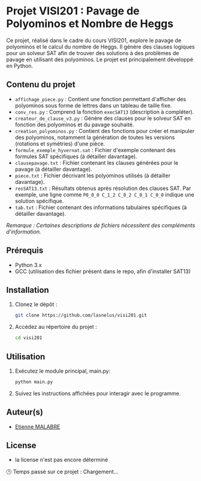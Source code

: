 # Projet VISI201 : Pavage de Polyominos et Nombre de Heggs

Ce projet, réalisé dans le cadre du cours VISI201, explore le pavage de polyominos et le calcul du nombre de Heggs. Il génère des clauses logiques pour un solveur SAT afin de trouver des solutions à des problèmes de pavage en utilisant des polyominos. Le projet est principalement développé en Python.

## Contenu du projet

- `affichage_piece.py` : Contient une fonction permettant d'afficher des polyominos sous forme de lettres dans un tableau de taille fixe.
- `conv_res.py` : Comprend la fonction `execSAT13` (description à compléter).
- `createur_de_clause_v3.py` : Génère des clauses pour le solveur SAT en fonction des polyominos et du pavage souhaité.
- `creation_polyominos.py` : Contient des fonctions pour créer et manipuler des polyominos, notamment la génération de toutes les versions (rotations et symétries) d'une pièce.
- `formule_exemple_hyvernat.sat` : Fichier d'exemple contenant des formules SAT spécifiques (à détailler davantage).
- `clausepavage.txt` : Fichier contenant les clauses générées pour le pavage (à détailler davantage).
- `piece.txt` : Fichier décrivant les polyominos utilisés (à détailler davantage).
- `resSAT13.txt` : Résultats obtenus après résolution des clauses SAT. Par exemple, une ligne comme `P0_0_0 C_1_2 C_0_2 C_0_1 C_0_0` indique une solution spécifique.
- `tab.txt` : Fichier contenant des informations tabulaires spécifiques (à détailler davantage).

*Remarque : Certaines descriptions de fichiers nécessitent des compléments d'information.*

## Prérequis

- Python 3.x
- GCC (utilisation des fichier présent dans le repo, afin d'installer SAT13)

## Installation

1. Clonez le dépôt :

   ```bash
   git clone https://github.com/lasnelus/visi201.git

2. Accédez au répertoire du projet :

    ```bash
    cd visi201

## Utilisation
1. Exécutez le module principal, main.py:
    
    ```bash
    python main.py

2. Suivez les instructions affichées pour interagir avec le programme.


## Auteur(s)

- [Etienne MALABRE](https://github.com/lasnelus/)

## License
- la license n'est pas encore déterminé


<!--START_WAKATIME-->
🕒 Temps passé sur ce projet : Chargement...
<!--END_WAKATIME-->
